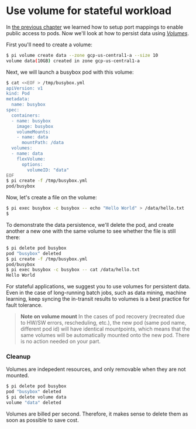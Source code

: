 # Use volume for stateful workload

In [the previous chapter](../Quickstart/understand_network.md) we learned how to setup port mappings to enable public access to pods. Now we'll look at how to persist data using [_Volumes_](../Feature/volume.md).

First you'll need to create a volume:

```sh
$ pi volume create data --zone gcp-us-central1-a --size 10
volume data(10GB) created in zone gcp-us-central1-a
```

Next, we will launch a busybox pod with this volume:

```sh
$ cat <<EOF > /tmp/busybox.yml
apiVersion: v1
kind: Pod
metadata:
  name: busybox
spec:
  containers:
  - name: busybox
    image: busybox
    volumeMounts:
    - name: data
      mountPath: /data
  volumes:
  - name: data
    flexVolume:
      options:
        volumeID: "data"
EOF
$ pi create -f /tmp/busybox.yml
pod/busybox
```

Now, let's create a file on the volume:

```sh
$ pi exec busybox -c busybox -- echo "Hello World" > /data/hello.txt
$
```

To demonstrate the data persistence, we'll delete the pod, and create another a new one with the same volume to see whether the file is still there:

```sh
$ pi delete pod busybox
pod "busybox" deleted
$ pi create -f /tmp/busybox.yml
pod/busybox
$ pi exec busybox -c busybox -- cat /data/hello.txt
Hello World
```

For stateful applications, we suggest you to use volumes for persistent data. Even in the case of long-running batch jobs, such as data mining, machine learning, keep syncing the in-transit results to volumes is a best practice for fault tolerance.

>**Note on volume mount**
> In the cases of pod recovery (recreated due to HW/SW errors, rescheduling, etc.), the new pod (same pod name, different pod id) will have identical mountpoints, which means that the same volumes will be automatically mounted onto the new pod. There is no action needed on your part.

### Cleanup

Volumes are indepedent resources, and only removable when they are not mounted.

```sh
$ pi delete pod busybox
pod "busybox" deleted
$ pi delete volume data
volume "data" deleted
```

Volumes are billed per second. Therefore, it makes sense to delete them as soon as possible to save cost.
